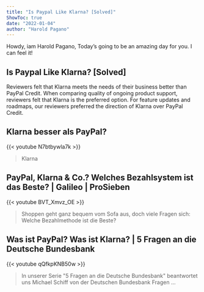 ```yaml
---
title: "Is Paypal Like Klarna? [Solved]"
ShowToc: true 
date: "2022-01-04"
author: "Harold Pagano" 
---
```


Howdy, iam Harold Pagano, Today’s going to be an amazing day for you. I can feel it!
## Is Paypal Like Klarna? [Solved]
Reviewers felt that Klarna meets the needs of their business better than PayPal Credit. When comparing quality of ongoing product support, reviewers felt that Klarna is the preferred option. For feature updates and roadmaps, our reviewers preferred the direction of Klarna over PayPal Credit.

## Klarna besser als PayPal?
{{< youtube N7btbywla7k >}}
>Klarna

## PayPal, Klarna & Co.? Welches Bezahlsystem ist das Beste? | Galileo | ProSieben
{{< youtube BVT_Xmvz_OE >}}
>Shoppen geht ganz bequem vom Sofa aus, doch viele Fragen sich: Welche Bezahlmethode ist die Beste? 

## Was ist PayPal? Was ist Klarna? | 5 Fragen an die Deutsche Bundesbank
{{< youtube qQfkpKNB50w >}}
>In unserer Serie "5 Fragen an die Deutsche Bundesbank" beantwortet uns Michael Schiff von der Deutschen Bundesbank Fragen ...

